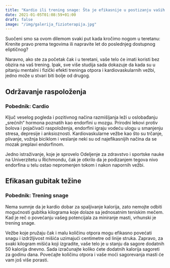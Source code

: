 ```yaml
---
title: "Kardio ili trening snage: Šta je efikasnije u postizanju vaših ciljeva?"
date: 2021-01-05T01:08:59+01:00
draft: false
image: "/img/galerija_fizioterapija.jpg"
---
```


Suočeni smo sa ovom dilemom svaki put kada kročimo nogom u teretanu: Krenite pravo prema tegovima ili napravite let do poslednjeg dostupnog eliptičnog?

Naravno, ako ste za početak čak i u teretani, vaše telo će imati koristi bez obzira na vaš trening. Ipak, sve više studija sada dokazuje da kada su u pitanju mentalni i fizički efekti treninga otpora i kardiovaskularnih vežbi, jedno može u stvari biti bolje od drugog.

## Održavanje raspoloženja
### Pobednik: Cardio

Ključ veselog pogleda i pozitivnog načina razmišljanja leži u oslobađanju „srećnih“ hormona poznatih kao endorfini u mozgu. Prirodni lekovi protiv bolova i pojačivači raspoloženja, endorfini igraju vodeću ulogu u smanjenju stresa, depresije i anksioznosti. Kardiovaskularne vežbe kao što su trčanje, plivanje, vožnja biciklom i veslanje neki su od najefikasnijih načina da se mozak preplavi endorfinom.

Jedno istraživanje, koje je sprovelo Odeljenje za zdravstvo i sportske nauke na Univerzitetu u Richmondu, čak je otkrilo da je podizanjem tegova nivo endorfina u telu ostao nepromenjen tokom i nakon napornih vežbi.

## Efikasan gubitak težine
### Pobednik: Trening snage

Nema sumnje da je kardio dobar za spaljivanje kalorija, zato nemojte odbiti mogućnosti gubitka kilograma koje dolaze sa jednosatnim teniskim mečem. Kad je reč o povećanju vašeg potencijala za miniranje masti, vrhunski je trening snage.

Vežbe koje pružaju čak i malu količinu otpora mogu efikasno povećati snagu i izdržljivost mišića uzimajući centimetre od linije struka. Zapravo, za svaki kilogram mišića koji izgradite, vaše telo je u stanju da sagore dodatnih 50 kalorija dnevno. Sada izračunajte koliko ćete dodatnih kalorija sagoreti za godinu dana. Povećajte količinu otpora i vaše moći sagorevanja masti će vam još više porasti.